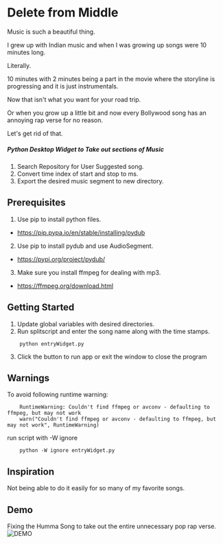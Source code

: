 # Delete from Middle

<p>
Music is such a beautiful thing.

I grew up with Indian music and when I was growing up songs were 10 minutes long.

Literally.

10 minutes with 2 minutes being a part in the movie where the storyline is progressing and it is just instrumentals.

Now that isn't what you want for your road trip.

Or when you grow up a little bit and now every Bollywood song has an annoying rap verse for no reason.

Let's get rid of that.
</p>

##### Python Desktop Widget to Take out sections of Music

1. Search Repository for User Suggested song.
2. Convert time index of start and stop to ms.
3. Export the desired music segment to new directory.

## Prerequisites

1. Use pip to install python files.
* https://pip.pypa.io/en/stable/installing/pydub 
2. Use pip to install pydub and use AudioSegment.
* https://pypi.org/project/pydub/
3. Make sure you install ffmpeg for dealing with mp3.
* https://ffmpeg.org/download.html

## Getting Started

1. Update global variables with desired directories.
2. Run splitscript and enter the song name along with the time stamps.
```
    python entryWidget.py
```
3. Click the button to run app or exit the window to close the program

## Warnings 
To avoid following runtime warning:
```
    RuntimeWarning: Couldn't find ffmpeg or avconv - defaulting to ffmpeg, but may not work
    warn("Couldn't find ffmpeg or avconv - defaulting to ffmpeg, but may not work", RuntimeWarning)
```
run script with -W ignore
```
    python -W ignore entryWidget.py
```

## Inspiration

Not being able to do it easily for so many of my favorite songs.


## Demo

Fixing the Humma Song to take out the entire unnecessary pop rap verse.
![DEMO](https://github.com/athom031/SplitScript/blob/master/Demo.png)